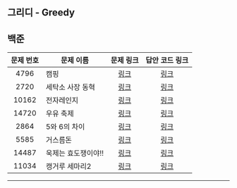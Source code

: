 ## 그리디 - Greedy

백준
-----------
| 문제 번호 | 문제 이름 | 문제 링크 | 답안 코드 링크 |
|:---:|---|:---:|:---:|
| 4796 | 캠핑 | [링크](https://www.acmicpc.net/problem/4796) | [링크](https://github.com/nicky-day/CodingTest/blob/main/src/main/java/org/example/greedy/boj/001-%EC%BA%A0%ED%95%91.java) |
| 2720 | 세탁소 사장 동혁 | [링크](https://www.acmicpc.net/problem/2720) | [링크](https://github.com/nicky-day/CodingTest/blob/main/src/main/java/org/example/greedy/boj/002-%EC%84%B8%ED%83%81%EC%86%8C_%EC%82%AC%EC%9E%A5_%EB%8F%99%ED%98%81.java) |
| 10162 | 전자레인지 | [링크](https://www.acmicpc.net/problem/10162) | [링크](https://github.com/nicky-day/CodingTest/blob/main/src/main/java/org/example/greedy/boj/003-%EC%A0%84%EC%9E%90%EB%A0%88%EC%9D%B8%EC%A7%80.java) |
| 14720 | 우유 축제 | [링크](https://www.acmicpc.net/problem/14720) | [링크](https://github.com/nicky-day/CodingTest/blob/main/src/main/java/org/example/greedy/boj/004-%EC%9A%B0%EC%9C%A0_%EC%B6%95%EC%A0%9C.java) |
| 2864 | 5와 6의 차이 | [링크](https://www.acmicpc.net/problem/2864) | [링크](https://github.com/nicky-day/CodingTest/blob/main/src/main/java/org/example/greedy/boj/005-5%EC%99%80_6%EC%9D%98_%EC%B0%A8%EC%9D%B4.java) |
| 5585 | 거스름돈 | [링크](https://www.acmicpc.net/problem/5585) | [링크](https://github.com/nicky-day/CodingTest/blob/main/src/main/java/org/example/greedy/boj/006-%EA%B1%B0%EC%8A%A4%EB%A6%84%EB%8F%88.java) |
| 14487 | 욱제는 효도쟁이야!! | [링크](https://www.acmicpc.net/problem/14487) | [링크](https://github.com/nicky-day/CodingTest/blob/main/src/main/java/org/example/greedy/boj/007-%EC%9A%B1%EC%A0%9C%EB%8A%94_%ED%9A%A8%EB%8F%84%EC%9F%81%EC%9D%B4%EC%95%BC!!.java) |
| 11034 | 캥거루 세마리2 | [링크](https://www.acmicpc.net/problem/11034) | [링크](https://github.com/nicky-day/CodingTest/blob/main/src/main/java/org/example/greedy/boj/008-%EC%BA%A5%EA%B1%B0%EB%A3%A8_%EC%84%B8%EB%A7%88%EB%A6%AC2.java) |
----------
